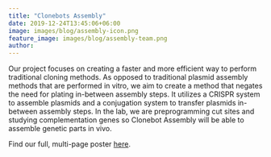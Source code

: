 ```yaml
---
title: "Clonebots Assembly"
date: 2019-12-24T13:45:06+06:00
image: images/blog/assembly-icon.png
feature_image: images/blog/assembly-team.png
author:
---
```

Our project focuses on creating a faster and more efficient way to perform traditional cloning methods. As opposed to traditional plasmid assembly methods that are performed in vitro, we aim to create a method that negates the need for plating in-between assembly steps. It utilizes a CRISPR system to assemble plasmids and a conjugation system to transfer plasmids in-between assembly steps. In the lab, we are preprogramming cut sites and studying complementation genes so Clonebot Assembly will be able to assemble genetic parts in vivo.

Find our full, multi-page poster [here](https://drive.google.com/file/d/1JCFo7424o6T2q1uWpIxR43Gg7-Sd8f-y/view?usp=sharing).